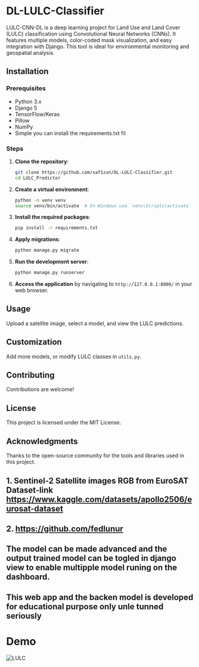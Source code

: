 # DL-LULC-Classifier
LULC-CNN-DL is a deep learning project for Land Use and Land Cover (LULC) classification using Convolutional Neural Networks (CNNs). It features multiple models, color-coded mask visualization, and easy integration with Django. This tool is ideal for environmental monitoring and geospatial analysis.


## Installation
### Prerequisites
- Python 3.x
- Django 5
- TensorFlow/Keras
- Pillow
- NumPy
- Simple you can install the requirements.txt fil 

### Steps
1. **Clone the repository**:
    ```bash
    git clone https://github.com/saf1zun/DL-LULC-Classifier.git
    cd LULC_Predictor
    ```

2. **Create a virtual environment**:
    ```bash
    python -m venv venv
    source venv/bin/activate  # On Windows use `venv\Scripts\activate`
    ```

3. **Install the required packages**:
    ```bash
    pip install -r requirements.txt
    ```

4. **Apply migrations**:
    ```bash
    python manage.py migrate
    ```

5. **Run the development server**:
    ```bash
    python manage.py runserver
    ```

6. **Access the application** by navigating to `http://127.0.0.1:8000/` in your web browser.

## Usage
Upload a satellite image, select a model, and view the LULC predictions.

## Customization
Add more models, or modify LULC classes in `utils.py`.

## Contributing
Contributions are welcome!

## License
This project is licensed under the MIT License.

## Acknowledgments
Thanks to the open-source community for the tools and libraries used in this project.
## 1. Sentinel-2 Satellite images RGB from EuroSAT Dataset-link https://www.kaggle.com/datasets/apollo2506/eurosat-dataset

## 2. https://github.com/fedlunur

## The model can be made advanced and the output trained model can be togled in django view to enable multipple model runing on the dashboard.

## This web app and the backen model is developed for educational purpose only unle tunned seriously 


# Demo
![LULC](https://github.com/user-attachments/assets/16c02e88-fd32-4f63-9806-71e6a80674a9)





